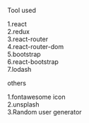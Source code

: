 Tool used

1.react <br>
2.redux <br>
3.react-router <br>
4.react-router-dom<br>
5.bootstrap <br>
6.react-bootstrap <br>
7.lodash <br>

others

1.fontawesome icon <br>
2.unsplash<br>
3.Random user generator<br>
